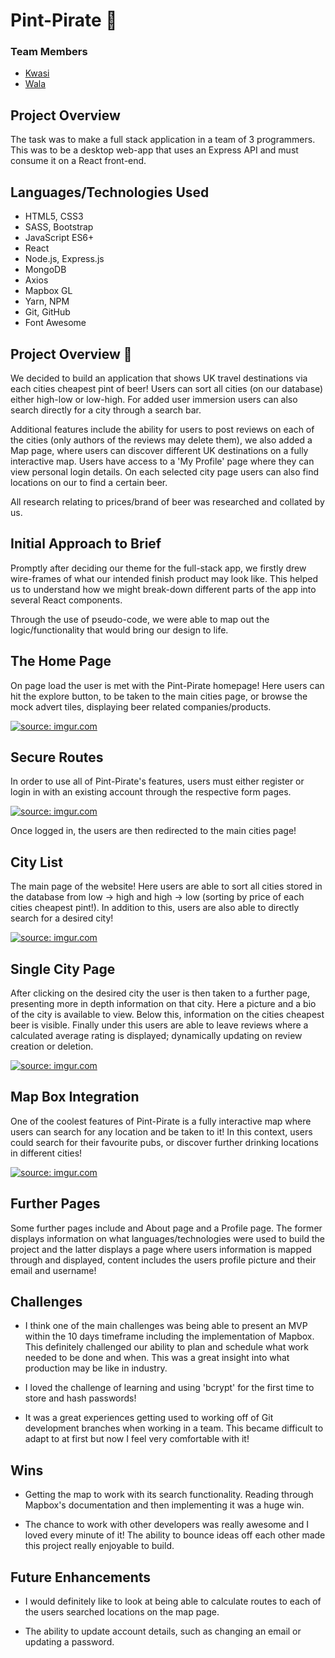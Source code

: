 # Pint-Pirate 🍺

### Team Members

- <a href="https://github.com/Kwasiiii">Kwasi</a>
- <a href="https://github.com/walazeidan">Wala</a>

## Project Overview

The task was to make a full stack application in a team of 3 programmers. This was to be a desktop web-app that uses an Express API and must consume it on a React front-end.

## Languages/Technologies Used

- HTML5, CSS3
- SASS, Bootstrap
- JavaScript ES6+
- React
- Node.js, Express.js
- MongoDB
- Axios
- Mapbox GL
- Yarn, NPM
- Git, GitHub
- Font Awesome

## Project Overview 🍺

We decided to build an application that shows UK travel destinations via each cities cheapest pint of beer! Users can sort all cities (on our database) either high-low or low-high. For added user immersion users can also search directly for a city through a search bar.

Additional features include the ability for users to post reviews on each of the cities (only authors of the reviews may delete them), we also added a Map page, where users can discover different UK destinations on a fully interactive map. Users have access to a 'My Profile' page where they can view personal login details. On each selected city page users can also find locations on our to find a certain beer.

All research relating to prices/brand of beer was researched and collated by us.

## Initial Approach to Brief

Promptly after deciding our theme for the full-stack app, we firstly drew wire-frames of what our intended finish product may look like. This helped us to understand how we might break-down different parts of the app into several React components.

Through the use of pseudo-code, we were able to map out the logic/functionality that would bring our design to life.

## The Home Page

On page load the user is met with the Pint-Pirate homepage! Here users can hit the explore button, to be taken to the main cities page, or browse the mock advert tiles, displaying beer related companies/products.

<a href="https://imgur.com/XkcjsSe"><img src="https://i.imgur.com/XkcjsSe.gif" title="source: imgur.com" /></a>

## Secure Routes

In order to use all of Pint-Pirate's features, users must either register or login in with an existing account through the respective form pages.

<a href="https://imgur.com/ojh389w"><img src="https://i.imgur.com/ojh389w.gif" title="source: imgur.com" /></a>

Once logged in, the users are then redirected to the main cities page!

## City List

The main page of the website! Here users are able to sort all cities stored in the database from low -> high and high -> low (sorting by price of each cities cheapest pint!). In addition to this, users are also able to directly search for a desired city!

<a href="https://imgur.com/JYE9xkU"><img src="https://i.imgur.com/JYE9xkU.gif" title="source: imgur.com" /></a>

## Single City Page

After clicking on the desired city the user is then taken to a further page, presenting more in depth information on that city. Here a picture and a bio of the city is available to view. Below this, information on the cities cheapest beer is visible. Finally under this users are able to leave reviews where a calculated average rating is displayed; dynamically updating on review creation or deletion.

<a href="https://imgur.com/4CX3LI0"><img src="https://i.imgur.com/4CX3LI0.gif" title="source: imgur.com" /></a>

## Map Box Integration

One of the coolest features of Pint-Pirate is a fully interactive map where users can search for any location and be taken to it! In this context, users could search for their favourite pubs, or discover further drinking locations in different cities!

<a href="https://imgur.com/dFBVWWI"><img src="https://i.imgur.com/dFBVWWI.gif" title="source: imgur.com" /></a>

## Further Pages

Some further pages include and About page and a Profile page. The former displays information on what languages/technologies were used to build the project and the latter displays a page where users information is mapped through and displayed, content includes the users profile picture and their email and username!

## Challenges

- I think one of the main challenges was being able to present an MVP within the 10 days timeframe including the implementation of Mapbox. This definitely challenged our ability to plan and schedule what work needed to be done and when. This was a great insight into what production may be like in industry.

- I loved the challenge of learning and using 'bcrypt' for the first time to store and hash passwords!
- It was a great experiences getting used to working off of Git development branches when working in a team. This became difficult to adapt to at first but now I feel very comfortable with it!

## Wins

- Getting the map to work with its search functionality. Reading through Mapbox's documentation and then implementing it was a huge win.

- The chance to work with other developers was really awesome and I loved every minute of it! The ability to bounce ideas off each other made this project really enjoyable to build.

## Future Enhancements

- I would definitely like to look at being able to calculate routes to each of the users searched locations on the map page.

- The ability to update account details, such as changing an email or updating a password.

